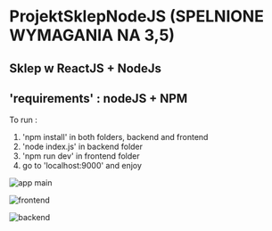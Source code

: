 # ProjektSklepNodeJS (SPELNIONE WYMAGANIA NA 3,5)
Sklep w ReactJS + NodeJs
---
'requirements' : nodeJS + NPM
---
To run : 
  1. 'npm install' in both folders, backend and frontend
  2. 'node index.js' in backend folder
  3. 'npm run dev' in frontend folder
  4. go to 'localhost:9000' and enjoy

![app main](https://github.com/fr0steck/ProjektSklepNodeJS/assets/16627790/c7b85964-3cc1-4787-b4e3-75bef3199e17)

![frontend](https://github.com/fr0steck/ProjektSklepNodeJS/assets/16627790/a1f0b9cb-0a33-4492-b939-61e2b6aca2ed)

![backend](https://github.com/fr0steck/ProjektSklepNodeJS/assets/16627790/f424e98d-c8e5-440d-90f6-63895e460f8f)


